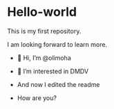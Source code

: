 # Hello-world
This is my first repository. 

I am looking forward to learn more.
- 👋 Hi, I’m @olimoha
- 👀 I’m interested in DMDV
- And now I edited the readme

- How are you? 

<!---
olimoha/olimoha is a ✨ special ✨ repository because its `README.md` (this file) appears on your GitHub profile.
You can click the Preview link to take a look at your changes.
--->
